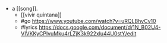 - a [[song]].
  - [[vivir quintana]]
  - #go https://www.youtube.com/watch?v=uRQLBhvCv10
  - #lyrics https://docs.google.com/document/d/1N_B02U4-VIVKKyCPlvuMku4rLZjK3k922xlu44U0stY/edit

